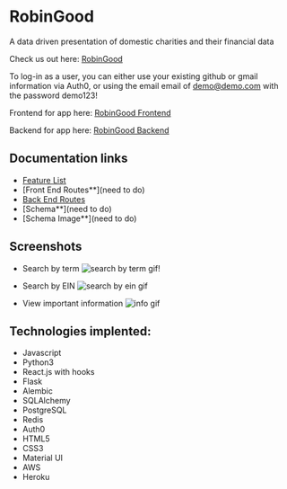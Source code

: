 # RobinGood
A data driven presentation of domestic charities and their financial data 

Check us out here: [RobinGood](https://www.therobingood.com/)

To log-in as a user, you can either use your existing github or gmail information via Auth0, or using the email email of demo@demo.com with the password demo123!

Frontend for app here: [RobinGood Frontend](https://github.com/alizafriedman/RobinGood-frontend)

Backend for app here: [RobinGood Backend](https://github.com/alizafriedman/RobinGood-backend)

## Documentation links
- [Feature List](https://github.com/alizafriedman/RobinGood-backend/blob/master/documentation/features.md)
- [Front End Routes**](need to do)
- [Back End Routes](https://github.com/alizafriedman/RobinGood-backend/blob/master/documentation/backendRoutes.md)
- [Schema**](need to do)
- [Schema Image**](need to do)


## Screenshots
* Search by term
![search by term gif!](https://github.com/alizafriedman/RobinGood-backend/blob/master/documentation/images/captured%20(1).gif)

* Search by EIN
![search by ein gif](https://github.com/alizafriedman/RobinGood-backend/blob/master/documentation/images/captured%20(2).gif)

* View important information
![info gif](https://github.com/alizafriedman/RobinGood-backend/blob/master/documentation/images/captured%20(4).gif)





## Technologies implented:
  - Javascript
  - Python3
  - React.js with hooks
  - Flask
  - Alembic
  - SQLAlchemy
  - PostgreSQL
  - Redis
  - Auth0
  - HTML5
  - CSS3
  - Material UI
  - AWS 
  - Heroku
